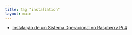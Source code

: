 ```yaml
---
title: Tag "installation"
layout: main
---
```


* [Instalação de um Sistema Operacional no Raspberry Pi 4](/./raspberry/os-installation)
